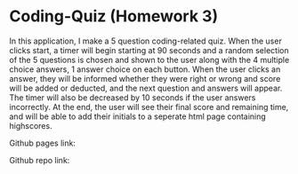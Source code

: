 # Coding-Quiz (Homework 3)

In this application, I make a 5 question coding-related quiz. When the user clicks start, a timer will begin starting at 90 seconds and a random selection of the 5 questions is chosen and shown to the user along with the 4 multiple choice answers, 1 answer choice on each button. When the user clicks an answer, they will be informed whether they were right or wrong and score will be added or deducted, and the next question and answers will appear. The timer will also be decreased by 10 seconds if the user answers incorrectly. At the end, the user will see their final score and remaining time, and will be able to add their initials to a seperate html page containing highscores.

Github pages link:

Github repo link:



